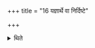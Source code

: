 +++
title = "16 यज्ञार्थे वा निर्दिष्टे"

+++

<details><summary>थिते</summary>

16. Or (others) may eat remnants of food required for us sacrifice after is has been assigned. Or they may eat it after the animal-sacrifice for Agni and Soma has stood being completed or after the omentum has been offered.
</details>
